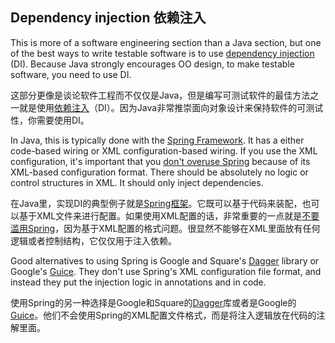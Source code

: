## Dependency injection 依赖注入

This is more of a software engineering section than a Java section, but one of
the best ways to write testable software is to use [dependency injection][di]
(DI). Because Java strongly encourages OO design, to make testable software,
you need to use DI.

这部分更像是谈论软件工程而不仅仅是Java，但是编写可测试软件的最佳方法之一就是使用[依赖注入][di]（DI）。因为Java非常推崇面向对象设计来保持软件的可测试性，你需要使用DI。

In Java, this is typically done with the [Spring Framework][spring]. It has a
either code-based wiring or XML configuration-based wiring. If you use the XML
configuration, it's important that you [don't overuse Spring][springso] because
of its XML-based configuration format.  There should be absolutely no logic or
control structures in XML. It should only inject dependencies.

在Java里，实现DI的典型例子就是[Spring框架](spring)。它既可以基于代码来装配，也可以基于XML文件来进行配置。如果使用XML配置的话，非常重要的一点就是[不要滥用Spring][springso]，因为基于XML配置的格式问题。很显然不能够在XML里面放有任何逻辑或者控制结构，它仅仅用于注入依赖。

Good alternatives to using Spring is Google and Square's [Dagger][dagger]
library or Google's [Guice][guice]. They don't use Spring's XML
configuration file format, and instead they put the injection logic in
annotations and in code.

使用Spring的另一种选择是Google和Square的[Dagger][dagger]库或者是Google的[Guice][guice]。他们不会使用Spring的XML配置文件格式，而是将注入逻辑放在代码的注解里面。

[di]: http://en.wikipedia.org/wiki/Dependency_injection
[spring]: http://projects.spring.io/spring-framework/
[springso]: http://programmers.stackexchange.com/questions/92393/what-does-the-spring-framework-do-should-i-use-it-why-or-why-not
[dagger]: http://square.github.io/dagger/
[guice]: https://code.google.com/p/google-guice/
